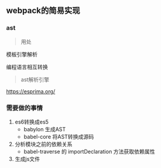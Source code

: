## webpack的简易实现

### ast

> 用处

模板引擎解析

编程语言相互转换

> ast解析引擎

https://esprima.org/

### 需要做的事情

1. es6转换成es5
    - babylon 生成AST
    - babel-core 将AST转换成源码
2. 分析模块之前的依赖关系
    - babel-traverse 的 importDeclaration 方法获取依赖属性
3. 生成js文件
